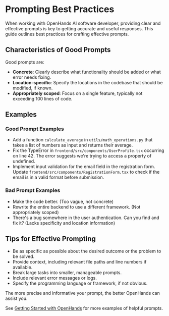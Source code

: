 # Prompting Best Practices

When working with OpenHands AI software developer, providing clear and effective prompts is key to getting accurate
and useful responses. This guide outlines best practices for crafting effective prompts.

## Characteristics of Good Prompts

Good prompts are:

- **Concrete**: Clearly describe what functionality should be added or what error needs fixing.
- **Location-specific**: Specify the locations in the codebase that should be modified, if known.
- **Appropriately scoped**: Focus on a single feature, typically not exceeding 100 lines of code.

## Examples

### Good Prompt Examples

- Add a function `calculate_average` in `utils/math_operations.py` that takes a list of numbers as input and returns their average.
- Fix the TypeError in `frontend/src/components/UserProfile.tsx` occurring on line 42. The error suggests we're trying to access a property of undefined.
- Implement input validation for the email field in the registration form. Update `frontend/src/components/RegistrationForm.tsx` to check if the email is in a valid format before submission.

### Bad Prompt Examples

- Make the code better. (Too vague, not concrete)
- Rewrite the entire backend to use a different framework. (Not appropriately scoped)
- There's a bug somewhere in the user authentication. Can you find and fix it? (Lacks specificity and location information)

## Tips for Effective Prompting

- Be as specific as possible about the desired outcome or the problem to be solved.
- Provide context, including relevant file paths and line numbers if available.
- Break large tasks into smaller, manageable prompts.
- Include relevant error messages or logs.
- Specify the programming language or framework, if not obvious.

The more precise and informative your prompt, the better OpenHands can assist you.

See [Getting Started with OpenHands](../getting-started) for more examples of helpful prompts.
